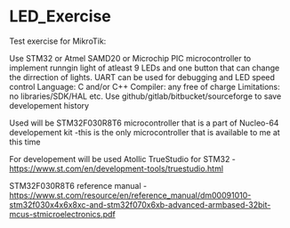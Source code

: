 # LED_Exercise
Test exercise for MikroTik:

Use STM32 or Atmel SAMD20 or Microchip PIC microcontroller to implement runngin light of atleast 9 LEDs and one button that can change the dirrection of lights. UART can be used for debugging and LED speed control
Language: C and/or C++
Compiler: any free of charge
Limitations: no libraries/SDK/HAL etc.
Use github/gitlab/bitbucket/sourceforge to save developement history

Used will be STM32F030R8T6 microcontroller that is a part of Nucleo-64 developement kit
  -this is the only microcontroller that is available to me at this time

For developement will be used Atollic TrueStudio for STM32 - https://www.st.com/en/development-tools/truestudio.html

STM32F030R8T6 reference manual - https://www.st.com/resource/en/reference_manual/dm00091010-stm32f030x4x6x8xc-and-stm32f070x6xb-advanced-armbased-32bit-mcus-stmicroelectronics.pdf
